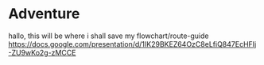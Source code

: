 # Adventure
hallo, this will be where i shall save my flowchart/route-guide
https://docs.google.com/presentation/d/1IK29BKEZ64OzC8eLfiQ847EcHFIj-ZU9wKo2g-zMCCE
